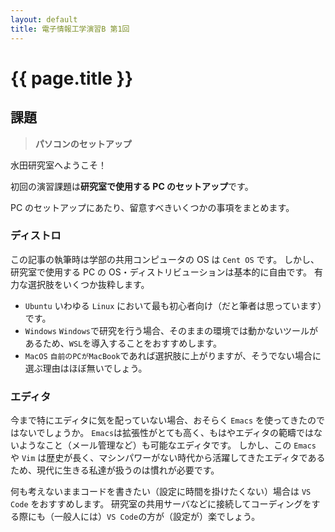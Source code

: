 ```yaml
---
layout: default
title: 電子情報工学演習B 第1回
---
```


# {{ page.title }}

## 課題

> **パソコンのセットアップ**

水田研究室へようこそ！

初回の演習課題は**研究室で使用する PC のセットアップ**です。

PC のセットアップにあたり、留意すべきいくつかの事項をまとめます。

### ディストロ

この記事の執筆時は学部の共用コンピュータの OS は `Cent OS` です。
しかし、研究室で使用する PC の OS・ディストリビューションは基本的に自由です。
有力な選択肢をいくつか抜粋します。
- `Ubuntu`
いわゆる `Linux` において最も初心者向け（だと筆者は思っています）です。
- `Windows`
`Windows`で研究を行う場合、そのままの環境では動かないツールがあるため、`WSL`を導入することをおすすめします。
- `MacOS`
`自前のPCがMacBook`であれば選択肢に上がりますが、そうでない場合に選ぶ理由はほぼ無いでしょう。

### エディタ

今まで特にエディタに気を配っていない場合、おそらく `Emacs` を使ってきたのではないでしょうか。
`Emacs`は拡張性がとても高く、もはやエディタの範疇ではないようなこと（メール管理など）も可能なエディタです。
しかし、この `Emacs` や `Vim` は歴史が長く、マシンパワーがない時代から活躍してきたエディタであるため、現代に生きる私達が扱うのは慣れが必要です。

何も考えないままコードを書きたい（設定に時間を掛けたくない）場合は `VS Code` をおすすめします。
研究室の共用サーバなどに接続してコーディングをする際にも（一般人には）`VS Code`の方が（設定が）楽でしょう。


